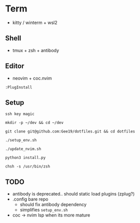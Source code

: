 # Term
- kitty / winterm + wsl2

## Shell
- tmux + zsh + antibody

## Editor
- neovim + coc.nvim

`:PlugInstall`

## Setup
`ssh key magic`

`mkdir -p ~/dev && cd ~/dev`

`git clone git@github.com:Gee19/dotfiles.git && cd dotfiles`

`./setup_env.sh`

`./update_nvim.sh`

`python3 install.py`

`chsh -s /usr/bin/zsh`

## TODO
- antibody is deprecated.. should static load plugins (zplug?)
- .config bare repo
  - should fix antibody dependency
  - simplifies `setup_env.sh`
- coc -> nvim lsp when its more mature
